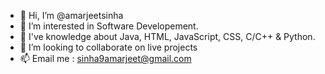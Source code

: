 - 👋 Hi, I’m @amarjeetsinha
- 👀 I’m interested in Software Developement.
- 🌱 I've knowledge about Java, HTML, JavaScript, CSS, C/C++ & Python.
- 💞️ I’m looking to collaborate on live projects
- 📫 Email me : sinha9amarjeet@gmail.com

<!---
amarjeetsinha/amarjeetsinha is a ✨ special ✨ repository because its `README.md` (this file) appears on your GitHub profile.
You can click the Preview link to take a look at your changes.
--->
